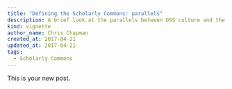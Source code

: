 ```yaml
---
title: "Defining the Scholarly Commons: parallels"
description: A brief look at the parallels between OSS culture and the Scholarly Commons.
kind: vignette
author_name: Chris Chapman
created_at: 2017-04-21
updated_at: 2017-04-21
tags:
  - Scholarly Commons
---
```

This is your new post.
